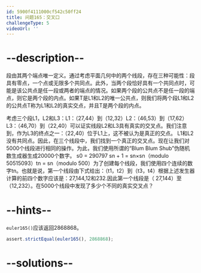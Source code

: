 ```yaml
---
id: 5900f4111000cf542c50ff24
title: 问题165：交叉口
challengeType: 5
videoUrl: ''
---
```


# --description--

段由其两个端点唯一定义。通过考虑平面几何中的两个线段，存在三种可能性：段具有零点，一个点或无限多个共同点。此外，当两个段恰好具有一个共同点时，可能是该公共点是任一段或两者的端点的情况。如果两个段的公共点不是任一段的端点，则它是两个段的内点。如果T是L1和L2的唯一公共点，则我们将两个段L1和L2的公共点T称为L1和L2的真实交点，并且T是两个段的内点。

考虑三个段L1，L2和L3：L1：（27,44）到（12,32）L2：（46,53）到（17,62）L3：（46,70）到（22,40）可以证实线段L2和L3具有真实的交叉点。我们注意到，作为L3的终点之一：（22,40）位于L1上，这不被认为是真正的交点。 L1和L2没有共同点。因此，在三个线段中，我们找到一个真正的交叉点。现在让我们对5000个线段进行相同的操作。为此，我们使用所谓的“Blum Blum Shub”伪随机数生成器生成20000个数字。 s0 = 290797 sn + 1 = sn×sn（modulo 50515093）tn = sn（modulo 500）为了创建每个线段，我们使用四个连续的数字tn。也就是说，第一个线段由下式给出：（t1，t2）到（t3，t4）根据上述发生器计算的前四个数字应该是：27,144,12和232.因此第一个线段是（ 27,144）至（12,232）。在5000个线段中发现了多少个不同的真实交叉点？

# --hints--

`euler165()`应该返回2868868。

```js
assert.strictEqual(euler165(), 2868868);
```

# --solutions--

